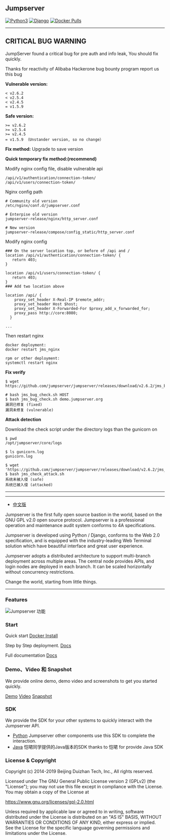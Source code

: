 ## Jumpserver 

[![Python3](https://img.shields.io/badge/python-3.6-green.svg?style=plastic)](https://www.python.org/)
[![Django](https://img.shields.io/badge/django-2.2-brightgreen.svg?style=plastic)](https://www.djangoproject.com/)
[![Docker Pulls](https://img.shields.io/docker/pulls/jumpserver/jms_all.svg)](https://hub.docker.com/u/jumpserver)

---- 
## CRITICAL BUG WARNING

JumpServer found a critical bug for pre auth and info leak, You should fix quickly.

Thanks for reactivity of Alibaba Hackerone bug bounty program report us this bug

**Vulnerable version:**
```
< v2.6.2
< v2.5.4
< v2.4.5 
= v1.5.9
```

**Safe version:**
```
>= v2.6.2
>= v2.5.4
>= v2.4.5 
= v1.5.9 （Unstander version, so no change）
```

**Fix method:**
Upgrade to save version


**Quick temporary fix method:(recommend)**

Modify nginx config file, disable vulnerable api

```
/api/v1/authentication/connection-token/
/api/v1/users/connection-token/
```

Nginx config path

```
# Community old version
/etc/nginx/conf.d/jumpserver.conf

# Enterpise old version
jumpserver-release/nginx/http_server.conf
 
# New version
jumpserver-release/compose/config_static/http_server.conf
```

Modify nginx config 

```
### On the server location top, or before of /api and /
location /api/v1/authentication/connection-token/ {
   return 403;
}
 
location /api/v1/users/connection-token/ {
   return 403;
}
### Add two location above
 
location /api/ {
    proxy_set_header X-Real-IP $remote_addr;
    proxy_set_header Host $host;
    proxy_set_header X-Forwarded-For $proxy_add_x_forwarded_for;
    proxy_pass http://core:8080;
  }
 
...
```

Then restart nginx

```
docker deployment: 
docker restart jms_nginx

rpm or other deployment:
systemctl restart nginx

```

**Fix verify**

```
$ wget https://github.com/jumpserver/jumpserver/releases/download/v2.6.2/jms_bug_check.sh 

# bash jms_bug_check.sh HOST 
$ bash jms_bug_check.sh demo.jumpserver.org
漏洞已修复 (fixed)
漏洞未修复 (vulnerable)
```


**Attack detection**

Download the check script under the directory logs than the gunicorn on 

```
$ pwd
/opt/jumpserver/core/logs

$ ls gunicorn.log
gunicorn.log

$ wget 'https://github.com/jumpserver/jumpserver/releases/download/v2.6.2/jms_check_attack.sh'
$ bash jms_check_attack.sh
系统未被入侵 (safe)
系统已被入侵 (attacked)
```

--------------------------

----

- [中文版](https://github.com/jumpserver/jumpserver/blob/master/README.md)

Jumpserver is the first fully open source bastion in the world, based on the GNU GPL v2.0 open source protocol. Jumpserver is a  professional operation and maintenance audit system conforms to 4A specifications.

Jumpserver is developed using Python / Django, conforms to the Web 2.0 specification, and is equipped with the industry-leading Web Terminal solution which have beautiful interface and great user experience.

Jumpserver adopts a distributed architecture to support multi-branch deployment across multiple areas. The central node provides APIs, and login nodes are deployed in each branch. It can be scaled horizontally without concurrency restrictions.

Change the world, starting from little things.

----

### Features

 ![Jumpserver 功能](https://jumpserver-release.oss-cn-hangzhou.aliyuncs.com/Jumpserver148.jpeg "Jumpserver 功能")

### Start 

Quick start  [Docker Install](http://docs.jumpserver.org/zh/docs/dockerinstall.html)

Step by Step deployment. [Docs](http://docs.jumpserver.org/zh/docs/step_by_step.html)

Full documentation [Docs](http://docs.jumpserver.org)

### Demo、Video 和 Snapshot

We provide online demo, demo video and screenshots to get you started quickly.

[Demo](https://demo.jumpserver.org/auth/login/?next=/)
[Video](https://fit2cloud2-offline-installer.oss-cn-beijing.aliyuncs.com/tools/Jumpserver%20%E4%BB%8B%E7%BB%8Dv1.4.mp4)
[Snapshot](http://docs.jumpserver.org/zh/docs/snapshot.html)

### SDK

We provide the SDK for your other systems to quickly interact with the Jumpserver API.

- [Python](https://github.com/jumpserver/jumpserver-python-sdk) Jumpserver other components use this SDK to complete the interaction.
- [Java](https://github.com/KaiJunYan/jumpserver-java-sdk.git) 恺珺同学提供的Java版本的SDK thanks to 恺珺 for provide Java SDK


### License & Copyright
Copyright (c) 2014-2019 Beijing Duizhan Tech, Inc., All rights reserved.

Licensed under The GNU General Public License version 2 (GPLv2)  (the "License"); you may not use this file except in compliance with the License. You may obtain a copy of the License at

https://www.gnu.org/licenses/gpl-2.0.html

Unless required by applicable law or agreed to in writing, software distributed under the License is distributed on an "AS IS" BASIS, WITHOUT WARRANTIES OR CONDITIONS OF ANY KIND, either express or implied. See the License for the specific language governing permissions and limitations under the License.
